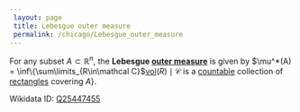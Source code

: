 ```yaml
---
 layout: page
 title: Lebesgue outer measure
 permalink: /chicago/Lebesgue_outer_measure
---
```

For any subset $A \subset\mathbb R^n$, the **Lebesgue [outer measure](https://defsmath.github.io/DefsMath/outer_measure)** is given by $\mu^*(A) = \inf\{\sum\limits_{R\in\mathcal C}$[vol](https://defsmath.github.io/DefsMath/volume)$(R) \mid \mathcal C$ is a [countable](https://defsmath.github.io/DefsMath/countable) collection of [rectangles](https://defsmath.github.io/DefsMath/rectangle) covering $A\}$.

Wikidata ID: [Q25447455](https://www.wikidata.org/wiki/Q25447455)